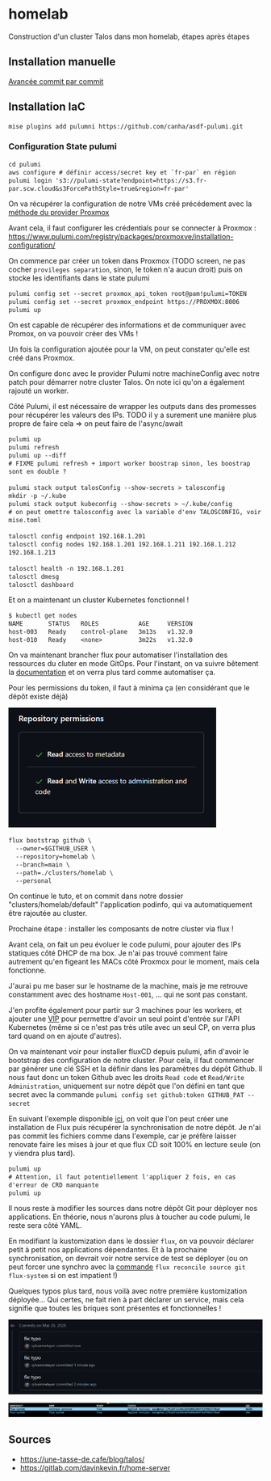 # homelab

Construction d'un cluster Talos dans mon homelab, étapes après étapes

## Installation manuelle

[Avancée commit par commit](https://github.com/sylvainmetayer/homelab/compare/ee54b2647d8cf13275b24dcf34b774b3697ed8c3...ad085471f3f17c4025057885fb43930150991a2c)

## Installation IaC

```
mise plugins add pulumni https://github.com/canha/asdf-pulumi.git
```

### Configuration State pulumi

```
cd pulumi
aws configure # définir access/secret key et `fr-par` en région
pulumi login 's3://pulumi-state?endpoint=https://s3.fr-par.scw.cloud&s3ForcePathStyle=true&region=fr-par'
```

On va récupérer la configuration de notre VMs créé précédement avec la [méthode du provider Proxmox](https://www.pulumi.com/registry/packages/proxmoxve/api-docs/vm/virtualmachine/#look-up)

Avant cela, il faut configurer les crédentials pour se connecter à Proxmox : https://www.pulumi.com/registry/packages/proxmoxve/installation-configuration/

On commence par créer un token dans Proxmox (TODO screen, ne pas cocher `provileges separation`, sinon, le token n'a aucun droit) puis on stocke les identifiants dans le state pulumi

```
pulumi config set --secret proxmox_api_token root@pam!pulumi=TOKEN
pulumi config set --secret proxmox_endpoint https://PROXMOX:8006
pulumi up
```

On est capable de récupérer des informations et de communiquer avec Promox, on va pouvoir créer des VMs !

Un fois la configuration ajoutée pour la VM, on peut constater qu'elle est créé dans Proxmox.

On configure donc avec le provider Pulumi notre machineConfig avec notre patch pour démarrer notre cluster Talos. On note ici qu'on a également rajouté un worker.

Côté Pulumi, il est nécessaire de wrapper les outputs dans des promesses pour récupérer les valeurs des IPs. TODO il y a surement une manière plus propre de faire cela => on peut faire de l'async/await

```shell
pulumi up
pulumi refresh 
pulumi up --diff
# FIXME pulumi refresh + import worker boostrap sinon, les boostrap sont en double ?

pulumi stack output talosConfig --show-secrets > talosconfig
mkdir -p ~/.kube
pulumi stack output kubeconfig --show-secrets > ~/.kube/config
# on peut omettre talosconfig avec la variable d'env TALOSCONFIG, voir mise.toml

talosctl config endpoint 192.168.1.201 
talosctl config nodes 192.168.1.201 192.168.1.211 192.168.1.212 192.168.1.213

talosctl health -n 192.168.1.201 
talosctl dmesg
talosctl dashboard 
```

Et on a maintenant un cluster Kubernetes fonctionnel ! 

```
$ kubectl get nodes
NAME       STATUS   ROLES           AGE     VERSION
host-003   Ready    control-plane   3m13s   v1.32.0
host-010   Ready    <none>          3m22s   v1.32.0
```

On va maintenant brancher flux pour automatiser l'installation des ressources du cluter en mode GitOps. Pour l'instant, on va suivre bêtement la [documentation](https://fluxcd.io/flux/get-started/) et on verra plus tard comme automatiser ça.

Pour les permissions du token, il faut à minima ça (en considérant que le dépôt existe déjà) 

![github-token-permission.png](images/github-token-permission.png)

```
flux bootstrap github \
  --owner=$GITHUB_USER \
  --repository=homelab \
  --branch=main \
  --path=./clusters/homelab \
  --personal
```

On continue le tuto, et on commit dans notre dossier "clusters/homelab/default" l'application podinfo, qui va automatiquement être rajoutée au cluster. 

Prochaine étape : installer les composants de notre cluster via flux !

Avant cela, on fait un peu évoluer le code pulumi, pour ajouter des IPs statiques côté DHCP de ma box. Je n'ai pas trouvé comment faire autrement qu'en figeant les MACs côté Proxmox pour le moment, mais cela fonctionne. 

J'aurai pu me baser sur le hostname de la machine, mais je me retrouve constamment avec des hostname `Host-001`, ... qui ne sont pas constant.

J'en profite également pour partir sur 3 machines pour les workers, et ajouter une [VIP](https://www.talos.dev/v1.9/talos-guides/network/vip/) pour permettre d'avoir un seul point d'entrée sur l'API Kubernetes (même si ce n'est pas très utile avec un seul CP, on verra plus tard quand on en ajoute d'autres).

On va maintenant voir pour installer fluxCD depuis pulumi, afin d'avoir le bootstrap des configuration de notre cluster. Pour cela, il faut commencer par générer une clé SSH et la définir dans les paramètres du dépôt Github. Il nous faut donc un token Github avec les droits `Read code` et `Read/Write Administration`, uniquement sur notre dépôt que l'on défini en tant que secret avec la commande `pulumi config set github:token GITHUB_PAT --secret`

En suivant l'exemple disponible [ici](https://github.com/oun/pulumi-flux/blob/main/examples/nodejs/flux-sync/index.ts), on voit que l'on peut créer une installation de Flux puis récupérer la synchronisation de notre dépôt. Je n'ai pas commit les fichiers comme dans l'exemple, car je préfère laisser renovate faire les mises à jour et que flux CD soit 100% en lecture seule (on y viendra plus tard).

```
pulumi up
# Attention, il faut potentiellement l'appliquer 2 fois, en cas d'erreur de CRD manquante
pulumi up
```

Il nous reste à modifier les sources dans notre dépôt Git pour déployer nos applications. En théorie, nous n'aurons plus à toucher au code pulumi, le reste sera côté YAML.

En modifiant la kustomization dans le dossier `flux`, on va pouvoir déclarer petit à petit nos applications dépendantes. Et à la prochaine synchronisation, on devrait voir notre service de test se déployer (ou on peut forcer une synchro avec la [commande](https://duyhenryer.github.io/docs/flux/#useful-commands) `flux reconcile source git flux-system` si on est impatient !)

Quelques typos plus tard, nous voilà avec notre première kustomization déployée... Qui certes, ne fait rien à part déclarer un service, mais cela signifie que toutes les briques sont présentes et fonctionnelles !

![typo](images/typo.png)

![Kustomization](images/kustomization.png)

## Sources

- https://une-tasse-de.cafe/blog/talos/
- https://gitlab.com/davinkevin.fr/home-server
